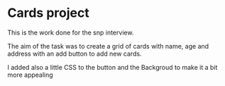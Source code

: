 # Cards project 

This is the work done for the snp interview.

The aim of the task was to create a grid of cards with name, age and address with an add button to add new cards.

I added also a little CSS to the button and the Backgroud to make it a bit more appealing 